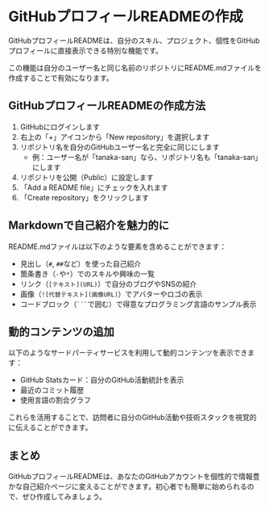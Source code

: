 # GitHubプロフィールREADMEの作成

GitHubプロフィールREADMEは、自分のスキル、プロジェクト、個性をGitHubプロフィールに直接表示できる特別な機能です。

この機能は自分のユーザー名と同じ名前のリポジトリにREADME.mdファイルを作成することで有効になります。

## GitHubプロフィールREADMEの作成方法

1. GitHubにログインします
2. 右上の「+」アイコンから「New repository」を選択します
3. リポジトリ名を自分のGitHubユーザー名と完全に同じにします
   - 例：ユーザー名が「tanaka-san」なら、リポジトリ名も「tanaka-san」にします
4. リポジトリを公開（Public）に設定します
5. 「Add a README file」にチェックを入れます
6. 「Create repository」をクリックします

## Markdownで自己紹介を魅力的に

README.mdファイルは以下のような要素を含めることができます：

- 見出し（`#`, `##`など）を使った自己紹介
- 箇条書き（`-`や`*`）でのスキルや興味の一覧
- リンク（`[テキスト](URL)`）で自分のブログやSNSの紹介
- 画像（`![代替テキスト](画像URL)`）でアバターやロゴの表示
- コードブロック（` ``` `で囲む）で得意なプログラミング言語のサンプル表示

## 動的コンテンツの追加

以下のようなサードパーティサービスを利用して動的コンテンツを表示できます：

- GitHub Statsカード：自分のGitHub活動統計を表示
- 最近のコミット履歴
- 使用言語の割合グラフ

これらを活用することで、訪問者に自分のGitHub活動や技術スタックを視覚的に伝えることができます。

## まとめ

GitHubプロフィールREADMEは、あなたのGitHubアカウントを個性的で情報豊かな自己紹介ページに変えることができます。初心者でも簡単に始められるので、ぜひ作成してみましょう。
